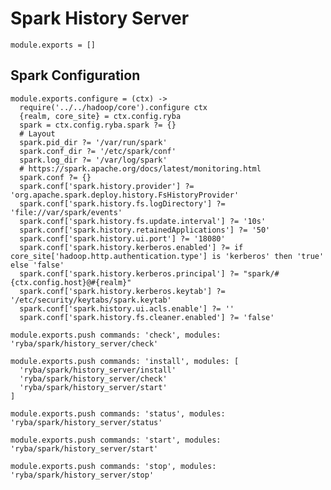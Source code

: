 # Spark History Server

    module.exports = []

## Spark Configuration

    module.exports.configure = (ctx) ->
      require('../../hadoop/core').configure ctx
      {realm, core_site} = ctx.config.ryba
      spark = ctx.config.ryba.spark ?= {}
      # Layout
      spark.pid_dir ?= '/var/run/spark'
      spark.conf_dir ?= '/etc/spark/conf'
      spark.log_dir ?= '/var/log/spark'
      # https://spark.apache.org/docs/latest/monitoring.html
      spark.conf ?= {}
      spark.conf['spark.history.provider'] ?= 'org.apache.spark.deploy.history.FsHistoryProvider'
      spark.conf['spark.history.fs.logDirectory'] ?= 'file://var/spark/events'
      spark.conf['spark.history.fs.update.interval'] ?= '10s'
      spark.conf['spark.history.retainedApplications'] ?= '50'
      spark.conf['spark.history.ui.port'] ?= '18080'
      spark.conf['spark.history.kerberos.enabled'] ?= if core_site['hadoop.http.authentication.type'] is 'kerberos' then 'true' else 'false'
      spark.conf['spark.history.kerberos.principal'] ?= "spark/#{ctx.config.host}@#{realm}"
      spark.conf['spark.history.kerberos.keytab'] ?= '/etc/security/keytabs/spark.keytab'
      spark.conf['spark.history.ui.acls.enable'] ?= ''
      spark.conf['spark.history.fs.cleaner.enabled'] ?= 'false'

    module.exports.push commands: 'check', modules: 'ryba/spark/history_server/check'

    module.exports.push commands: 'install', modules: [
      'ryba/spark/history_server/install'
      'ryba/spark/history_server/check'
      'ryba/spark/history_server/start'
    ]

    module.exports.push commands: 'status', modules: 'ryba/spark/history_server/status'

    module.exports.push commands: 'start', modules: 'ryba/spark/history_server/start'

    module.exports.push commands: 'stop', modules: 'ryba/spark/history_server/stop'
